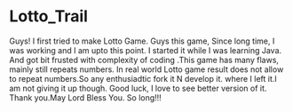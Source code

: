 # Lotto_Trail
Guys! I first tried to make Lotto Game.
Guys this game, Since long time, I was working and I am upto this point. I started it while I was learning Java. And got bit frusted with complexity  of coding .This game has many flaws, mainly still repeats numbers. In real world Lotto game result does not allow to repeat numbers.So any enthusiadtic fork it N develop it. where I left it.I am not giving it up though. Good luck, I love to see better version of it. Thank you.May Lord Bless You. So long!!!
